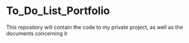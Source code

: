 # To_Do_List_Portfolio
This repository will contain the code to my private project, as well as the documents concerning it
